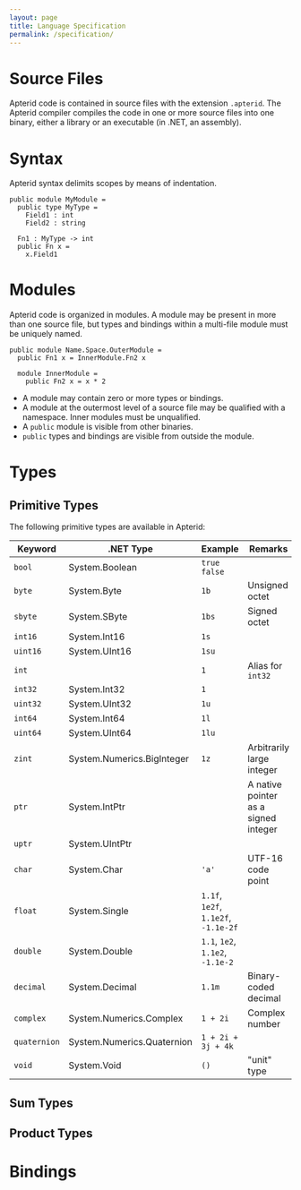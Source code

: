 ```yaml
---
layout: page
title: Language Specification
permalink: /specification/
---
```


# Source Files

Apterid code is contained in source files with the extension `.apterid`.  The Apterid compiler compiles the code in one or more source files into one binary, either a library or an executable (in .NET, an assembly).

# Syntax

Apterid syntax delimits scopes by means of indentation.

    public module MyModule =
      public type MyType =
        Field1 : int
        Field2 : string

      Fn1 : MyType -> int
      public Fn x =
        x.Field1

# Modules

Apterid code is organized in modules.  A module may be present in more than one source file, but types and bindings within a multi-file module must be uniquely named.

    public module Name.Space.OuterModule =
      public Fn1 x = InnerModule.Fn2 x

      module InnerModule =
        public Fn2 x = x * 2

- A module may contain zero or more types or bindings.
- A module at the outermost level of a source file may be qualified with a namespace.  Inner modules must be unqualified.
- A `public` module is visible from other binaries.
- `public` types and bindings are visible from outside the module.

# Types

## Primitive Types

The following primitive types are available in Apterid:

| Keyword      | .NET Type                  | Example                          | Remarks                                    |
| ------------ | -------------------------- | -------------------------------- | ------------------------------------------ |
| `bool`       | System.Boolean             | `true` `false`                   |                                            |
| `byte`       | System.Byte                | `1b`                             | Unsigned octet                             |
| `sbyte`      | System.SByte               | `1bs`                            | Signed octet                               |
| `int16`      | System.Int16               | `1s`                             |                                            |
| `uint16`     | System.UInt16              | `1su`                            |                                            |
| `int`        |                            | `1`                              | Alias for `int32`                          |
| `int32`      | System.Int32               | `1`                              |                                            |
| `uint32`     | System.UInt32              | `1u`                             |                                            |
| `int64`      | System.Int64               | `1l`                             |                                            |
| `uint64`     | System.UInt64              | `1lu`                            |                                            |
| `zint`       | System.Numerics.BigInteger | `1z`                             | Arbitrarily large integer                  |
| `ptr`        | System.IntPtr              |                                  | A native pointer as a signed integer       |
| `uptr`       | System.UIntPtr             |                                  |                                            |
| `char`       | System.Char                | `'a'`                            | UTF-16 code point                          |
| `float`      | System.Single              | `1.1f`, `1e2f`, `1.1e2f`, `-1.1e-2f` |                                        |
| `double`     | System.Double              | `1.1`, `1e2`, `1.1e2`, `-1.1e-2`     |                                        |
| `decimal`    | System.Decimal             | `1.1m`                           | Binary-coded decimal                       |
| `complex`    | System.Numerics.Complex    | `1 + 2i`                         | Complex number                             |
| `quaternion` | System.Numerics.Quaternion | `1 + 2i + 3j + 4k`               |                                            |
| `void`       | System.Void                | `()`                             | "unit" type                                |

## Sum Types

## Product Types

# Bindings
